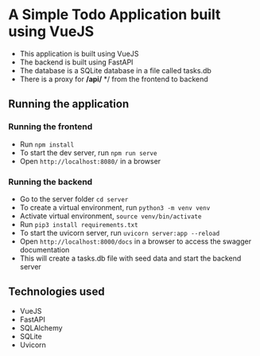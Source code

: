 # A Simple Todo Application built using VueJS

- This application is built using VueJS
- The backend is built using FastAPI
- The database is a SQLite database in a file called tasks.db
- There is a proxy for **/api/** */ from the frontend to backend

## Running the application

### Running the frontend
- Run `npm install`
- To start the dev server, run `npm run serve`
- Open `http://localhost:8080/` in a browser

### Running the backend
- Go to the server folder `cd server`
- To create a virtual environment, run `python3 -m venv venv`
- Activate virtual environment, `source venv/bin/activate`
- Run `pip3 install requirements.txt`
- To start the uvicorn server, run `uvicorn server:app --reload`
- Open `http://localhost:8000/docs` in a browser to access the swagger documentation
- This will create a tasks.db file with seed data and start the backend server

## Technologies used
- VueJS
- FastAPI
- SQLAlchemy
- SQLite
- Uvicorn